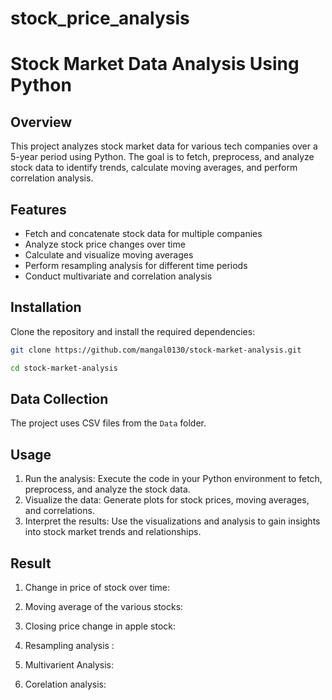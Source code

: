 # stock_price_analysis

# Stock Market Data Analysis Using Python

## Overview

This project analyzes stock market data for various tech companies over a 5-year period using Python. The goal is to fetch, preprocess, and analyze stock data to identify trends, calculate moving averages, and perform correlation analysis.

## Features

- Fetch and concatenate stock data for multiple companies
- Analyze stock price changes over time
- Calculate and visualize moving averages
- Perform resampling analysis for different time periods
- Conduct multivariate and correlation analysis

## Installation

Clone the repository and install the required dependencies:

```bash
git clone https://github.com/mangal0130/stock-market-analysis.git

cd stock-market-analysis
```

## Data Collection

The project uses CSV files from the `Data` folder.

## Usage

1. Run the analysis: Execute the code in your Python environment to fetch, preprocess, and analyze the stock data.
2. Visualize the data: Generate plots for stock prices, moving averages, and correlations.
3. Interpret the results: Use the visualizations and analysis to gain insights into stock market trends and relationships.

## Result

1. Change in price of stock over time:

2. Moving average of the various stocks:

3. Closing price change in apple stock:

4. Resampling analysis :

5. Multivarient Analysis:

6. Corelation analysis:
